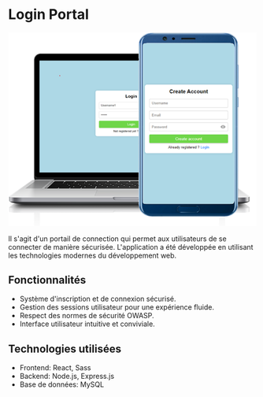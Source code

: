 # Login Portal

![GitHub repo size](https://github.com/CharonTom/my-website/blob/main/src/assets/img/auth.png)

Il s'agit d'un portail de connection qui permet aux utilisateurs de se connecter de manière sécurisée. L'application a été développée en utilisant les technologies modernes du développement web.

## Fonctionnalités

- Système d'inscription et de connexion sécurisé.
- Gestion des sessions utilisateur pour une expérience fluide.
- Respect des normes de sécurité OWASP.
- Interface utilisateur intuitive et conviviale.

## Technologies utilisées

- Frontend: React, Sass
- Backend: Node.js, Express.js
- Base de données: MySQL
